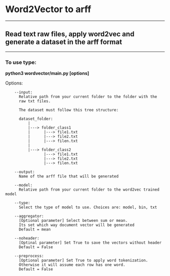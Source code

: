 # Word2Vector to arff
---
## Read text raw files, apply word2vec and generate a dataset in the arff format 
---
### To use type: 

**python3 wordvector/main.py [options]**

  Options:

        --input: 
          Relative path from your current folder to the folder with the 
          raw txt files.

          The dataset must follow this tree structure:

          dataset_folder:
              |
              |---> folder_class1
              |      |---> file1.txt
              |      |---> file2.txt
              |      |---> filen.txt
              |
              |---> folder_class2
                     |---> file1.txt
                     |---> file2.txt
                     |---> filen.txt

        --output: 
          Name of the arff file that will be generated

        --model: 
          Relative path from your current folder to the word2vec trained model

        --type: 
          Select the type of model to use. Choices are: model, bin, txt 

        --aggregator: 
          [Optional parameter] Select between sum or mean. 
          Its set which way document vector will be generated
          Default = mean
        
        --noheader: 
          [Optinal parameter] Set True to save the vectors without header
          Default = False

        --preprocess:
          [Optional parameter] Set True to apply word tokenization. 
          Otherwise it will assume each row has one word.
          Default = False
